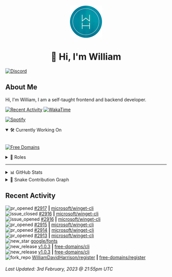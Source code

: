 <p align="center">
  <a href="https://wdh.gg">
    <img src="https://raw.githubusercontent.com/WilliamDavidHarrison/WilliamDavidHarrison/main/assets/logo.png" height="100" width="100">
  </a>
</p>

<h1 align="center">👋 Hi, I'm William</h1>

[![Discord](https://lanyard.cnrad.dev/api/853158265466257448)](https://wdh.gg/discord/account)

## About Me
Hi, I'm William, I am a self-taught frontend and backend developer.

[![Recent Activity](https://img.shields.io/badge/-Recent%20Activity-333333?style=for-the-badge&logo=github)](https://wdh.gg/activity)
[![WakaTime](https://wakatime.com/badge/user/817e29c1-e1ac-4adc-936b-37bfa447c165.svg?style=for-the-badge)](https://wdh.gg/wakatime)

[![Spotify](https://spotify-github-profile.vercel.app/api/view?uid=4kteqc82me1u1vxevzly2azqs&cover_image=true&theme=novatorem&show_offline=false&background_color=121212&bar_color=53b14f&bar_color_cover=false)](https://wdh.gg/spotify)

<details open>
  <summary>🛠️ Currently Working On</summary>
  <br>

  [![Free Domains](https://img.shields.io/badge/-Free%20Domains-333333?style=for-the-badge)](https://wdh.gg/free-domains)

</details>

<details>
  <summary>💼 Roles</summary>
  <br>

  [![Free Domains](https://img.shields.io/badge/Free%20Domains-Owner-222222?style=for-the-badge)](https://wdh.gg/free-domains)

  [![Future Focus Accounting](https://img.shields.io/badge/Future%20Focus%20Accounting-Developer-222222?style=for-the-badge)](https://wdh.gg/ffa/github)

  [![Open Domains](https://img.shields.io/badge/Open%20Domains-Maintainer-222222?style=for-the-badge)](https://wdh.gg/open-domains)

  [![is-a.dev](https://img.shields.io/badge/is--a.dev-Maintainer-222222?style=for-the-badge)](https://wdh.gg/is-a-dev)

  [![is-a-good.dev](https://img.shields.io/badge/is--a--good.dev-Helper-222222?style=for-the-badge)](https://wdh.gg/is-a-good-dev)

</details>

---

<details>
  <summary>📊 GitHub Stats</summary>
  <br>

  ![GitHub Stats](https://github-readme-stats.vercel.app/api?username=williamdavidharrison&theme=algolia&show_icons=true&border_radius=8&count_private=true&include_all_commits=true)

  ![Top Languages](https://github-readme-stats.vercel.app/api/top-langs/?username=williamdavidharrison&theme=algolia&layout=compact&border_radius=8)

</details>

<details>
  <summary>🐍 Snake Contribution Graph</summary>
  <br>

  ![Snake](https://github.com/WilliamDavidHarrison/WilliamDavidHarrison/blob/output/github-contribution-grid-snake.svg)

</details>

## Recent Activity

<!--RECENT_ACTIVITY:start-->
![pr_opened](https://cdn.jsdelivr.net/gh/Readme-Workflows/Readme-Icons@main/icons/octicons/PullRequestOpened.svg) [#2917](https://github.com/microsoft/winget-cli/pull/2917) **|** [microsoft/winget-cli](https://github.com/microsoft/winget-cli)<br>
![issue_closed](https://cdn.jsdelivr.net/gh/Readme-Workflows/Readme-Icons@main/icons/octicons/IssueClosed.svg) [#2916](https://github.com/microsoft/winget-cli/issues/2916) **|** [microsoft/winget-cli](https://github.com/microsoft/winget-cli)<br>
![issue_opened](https://cdn.jsdelivr.net/gh/Readme-Workflows/Readme-Icons@main/icons/octicons/IssueOpened.svg) [#2916](https://github.com/microsoft/winget-cli/issues/2916) **|** [microsoft/winget-cli](https://github.com/microsoft/winget-cli)<br>
![pr_opened](https://cdn.jsdelivr.net/gh/Readme-Workflows/Readme-Icons@main/icons/octicons/PullRequestOpened.svg) [#2915](https://github.com/microsoft/winget-cli/pull/2915) **|** [microsoft/winget-cli](https://github.com/microsoft/winget-cli)<br>
![pr_opened](https://cdn.jsdelivr.net/gh/Readme-Workflows/Readme-Icons@main/icons/octicons/PullRequestOpened.svg) [#2914](https://github.com/microsoft/winget-cli/pull/2914) **|** [microsoft/winget-cli](https://github.com/microsoft/winget-cli)<br>
![pr_opened](https://cdn.jsdelivr.net/gh/Readme-Workflows/Readme-Icons@main/icons/octicons/PullRequestOpened.svg) [#2913](https://github.com/microsoft/winget-cli/pull/2913) **|** [microsoft/winget-cli](https://github.com/microsoft/winget-cli)<br>
![new_star](https://cdn.jsdelivr.net/gh/Readme-Workflows/Readme-Icons@main/icons/octicons/StarredRepositoryYellow.svg) [google/fonts](https://github.com/google/fonts)<br>
![new_release](https://cdn.jsdelivr.net/gh/Readme-Workflows/Readme-Icons@main/icons/octicons/Release.svg) [v1.0.3](https://github.com/free-domains/cli/releases/tag/v1.0.3) **|** [free-domains/cli](https://github.com/free-domains/cli)<br>
![new_release](https://cdn.jsdelivr.net/gh/Readme-Workflows/Readme-Icons@main/icons/octicons/Release.svg) [v1.0.3](https://github.com/free-domains/cli/releases/tag/v1.0.3) **|** [free-domains/cli](https://github.com/free-domains/cli)<br>
![fork_repo](https://cdn.jsdelivr.net/gh/Readme-Workflows/Readme-Icons@main/icons/octicons/ForkedRepository.svg) [WilliamDavidHarrison/register](https://github.com/WilliamDavidHarrison/register) **|** [free-domains/register](https://github.com/free-domains/register)<br>
<!--RECENT_ACTIVITY:end-->

<!--RECENT_ACTIVITY:last_update-->
###### Last Updated: 3rd February, 2023 @ 21:55pm UTC
<!--RECENT_ACTIVITY:last_update_end-->
